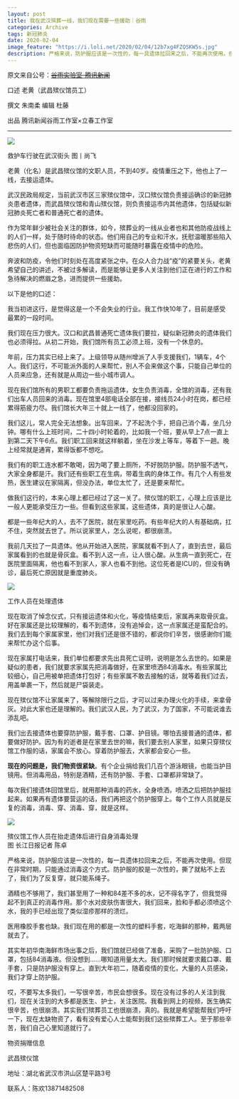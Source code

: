 ```yaml
---
layout: post
title: 我在武汉殡葬一线，我们现在需要一些援助｜谷雨
categories: Archive
tags: 新冠肺炎
date: 2020-02-04
image_feature: "https://i.loli.net/2020/02/04/12b7xg4FZQSKW5s.jpg"
description: 严格来说，防护服应该是一次性的，每一具遗体拉回来之后，不能再次使用。但现在非常时期，只能通过消毒这个方式。防护服的胶是一次性的，撕了就粘不上去了，我们为了反复穿，就只能系绳子。
---
```


原文来自公号：~~[谷雨实验室-腾讯新闻](http://206.189.252.32:8083/%E6%88%91%E5%9C%A8%E6%AD%A6%E6%B1%89%E6%AE%A1%E8%91%AC%E4%B8%80%E7%BA%BF%EF%BC%8C%E6%88%91%E4%BB%AC%E7%8E%B0%E5%9C%A8%E9%9C%80%E8%A6%81%E4%B8%80%E4%BA%9B%E6%8F%B4%E5%8A%A9%EF%BD%9C%E8%B0%B7%E9%9B%A8.html)~~

口述 老黄（武昌殡仪馆员工）

撰文 朱南柔  编辑 杜藤

出品 腾讯新闻谷雨工作室×立春工作室

---

![](https://i.loli.net/2020/02/04/WZEVoQSib6qxsOl.jpg)

<figcaption>救护车行驶在武汉街头  图丨尚飞</figcaption>

老黄（化名）是武昌殡仪馆的文职人员，不到40岁。疫情重压之下，他也上了一线，去接运遗体。

武汉民政局规定，当前武汉市区三家殡仪馆中，汉口殡仪馆负责接运确诊的新冠肺炎患者遗体，而武昌殡仪馆和青山殡仪馆，则负责接运市内其他遗体，包括疑似新冠肺炎死亡者和普通死亡者的遗体。

作为常年鲜少被社会关注的群体，如今，殡葬业的一线从业者也和其他防疫战线上的人们一样，处于随时待命的状态。他们用自己的专业和汗水，抚慰温暖那些陷入悲伤的人们，但也面临因防护物资短缺而可能随时暴露在疫情中的危险。

奔波和防疫，令他们时刻处在高度紧张之中。在众人合力战“疫”的紧要关头，老黄希望自己的讲述，不被过多解读，而是能够让更多人关注到他们正在进行的工作和急待解决的燃眉之急，进而提供一些援助。

以下是他的口述：

我当初进这行，是觉得这是一个不会失业的行业。我工作快10年了，目前是感受最累的一段时间。

我们现在压力很大。汉口和武昌普通死亡遗体我们要拉，疑似新冠肺炎的遗体我们也必须得拉。从初二开始，我们馆所有员工必须上班，没有一个休息的。

年前，压力其实已经上来了。上级领导从随州增派了人手支援我们，1辆车，4个人。我们这行，不可能派外面的人来帮忙，别人不会来做这个事，只能自己单位的人员来应急，还有就是从周边一些小城市调人。

现在我们馆所有的男职工都要负责拖运遗体，女生负责消毒，全馆的消毒，还有我们出车人员回来的消毒。现在馆里4部电话全部在接，接线员24小时在岗，都已经累得筋疲力尽。我们馆长大年三十就上一线了，他都没回家的。

我们这儿，常人完全无法想象。出车回来，了不起洗个手，把自己消个毒，坐几分钟。哪有什么上班时间，二十四小时轮着的，比如我一个班，要从早上7点一直上到第二天下午6点。我们职工回来就这样躺着，坐在沙发上等车，等着下一趟。晚上经常就是通宵，累得饭都不想吃。

我们有的职工连水都不敢喝，因为喝了要上厕所，不好脱防护服。防护服不透气，大家全身都是汗。我们还有些职工在生病，带着生病的身体工作。有几个人有些发热，医生建议在家隔离，但没办法，单位太忙了，还是要来帮忙。

做我们这行的，本来心理上都已经过了这一关了。殡仪馆的职工，心理上应该是比一般人更能承受压力一些。但看到这些家属，这些遗体，真的是很让人心酸。

都是一些年纪大的人，去不了医院，就在家里吃药。有些年纪大的人有基础病，扛不住，突然就去世了。所以说家里人，怎么说呢，都很崩溃。

我前几天拉了一具遗体。他从开始进入医院，家属就看不到人了，直到去世，最后家属看到的也就是骨灰盒。看不到人这一点，让人很心酸。从生病一直到死亡，在医院里面隔离，他也看不到家人，家人也看不到他。这位死者是ICU的，但没有确诊，最后死亡原因就是重度肺炎。

![](https://i.loli.net/2020/02/04/ilsjGuaYcE6kNLA.jpg)

<figcaption>工作人员在处理遗体</figcaption>

现在取消了悼念仪式，只有接运遗体和火化，等疫情结束后，家属再来取骨灰盒。好在家属还是比较理解的，看不到遗体，没有追悼会，这一点家属还是蛮配合的。我们去到每个家属家里，他们对我们还是很不错的，都说你们辛苦，很感谢你们能来帮忙办这个后事。

现在家属打电话来，我们单位都要求先出具死亡证明，说明是怎么去世的。如果是疑似的患者，我们就要求家属先把消毒做好，在家里喷洒84消毒水。有些家属比较细心，自己用被单把遗体打包好；有些家属不敢去接触的话，就等着我们过去，用盖单裹一下，然后就是尸袋装走。

现在殡仪馆不让家属来了，等解除限行之后，才可以过来办理火化的手续，来拿骨灰。对此大家也还是理解的。我们武汉人民，为了武汉，为了国家，不可能说谁去添乱吧。

我们出去接遗体也要穿防护服，戴手套、口罩、护目镜。哪怕去接普通的遗体，都要做好防护。因为有的逝者是在家里去世的嘛，我们要去别人家里，如果只穿殡仪馆工作服的话，家属会不放心。穿着防护服去，大家都会安心一些。

**现在的问题是，我们物资很紧缺**。有个企业捐给我们几百个游泳眼镜，也能当护目镜用。但消毒用品，特别是酒精，还有防护服、手套、口罩都非常缺了。

每次我们接遗体回馆里后，就用那种消毒的药水，全身喷洒，喷洒之后把防护服挂起来。如果再有遗体要营运的话，我们再把这个防护服穿上。每个工作人员就是反复的消毒，消毒、穿、消毒、穿，就是这样。

![](https://i.loli.net/2020/02/04/12b7xg4FZQSKW5s.jpg)

<figcaption>殡仪馆工作人员在抬走遗体后进行自身消毒处理</figcaption>

<figcaption>图 长江日报记者 陈卓</figcaption>

严格来说，防护服应该是一次性的，每一具遗体拉回来之后，不能再次使用。但现在非常时期，只能通过消毒这个方式。防护服的胶是一次性的，撕了就粘不上去了，我们为了反复穿，就只能系绳子。

酒精也不够用了，我们甚至用了一种和84差不多的水，记不得名字了，但我觉得起不到真正的消毒作用。那个水对皮肤伤害很大，我们回来，脸和手都必须喷这个水，我的手已经出现了类似湿疹那样的溃烂。

医用橡胶手套也缺。我们现在用的都是一次性的塑料手套，吃海鲜的那种，戴两层就去了。

其实年初华南海鲜市场出事之后，我们馆就已经做了准备，采购了一批防护服、口罩，包括84消毒液。但没想到……哪知道用量太大。我们那时候就要求戴口罩、戴手套，只是防护服没有穿上。直到大年初二，随着疫情的变化，大量的人员感染，我们才穿上防护服。

哎，不要写太多我们，一写很辛苦，市民会想很多。现在没有过多的人关注到我们，现在关注到的大多都是医生、护士，关注医院。我看到网上的视频，医生确实很辛苦，也很崩溃。其实我们殡葬员工也很崩溃，真的。我就是希望能帮我们呼吁一下，现在太缺物资了，看有没有爱心人士能帮到我们这些殡葬工人。至于那些辛苦，我们自己心里知道就行了。

物资捐赠信息

武昌殡仪馆

地址：湖北省武汉市洪山区楚平路3号

联系人：陈欢13871482508
